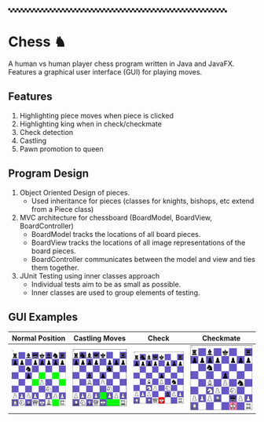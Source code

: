 🙿🙿🙿🙿🙿🙿🙿🙿🙿🙿🙿🙿🙿🙿🙿🙿🙿🙿🙿🙿🙿🙿🙿🙿🙿🙿🙿🙿🙿🙿🙿🙿🙿🙿🙿🙿🙿🙿🙿🙿🙿🙿🙿🙿🙿🙿🙿🙿🙿🙿🙿🙿🙿
# Chess ♞

A human vs human player chess program written in Java and JavaFX. Features a graphical user interface (GUI) for playing moves.

## Features
1. Highlighting piece moves when piece is clicked
2. Highlighting king when in check/checkmate
3. Check detection
4. Castling
5. Pawn promotion to queen

## Program Design
1. Object Oriented Design of pieces. 
    - Used inheritance for pieces (classes for knights, bishops, etc extend from a Piece class)
2. MVC architecture for chessboard (BoardModel, BoardView, BoardController)
    - BoardModel tracks the locations of all board pieces.
    - BoardView tracks the locations of all image representations of the board pieces.
    - BoardController communicates between the model and view and ties them together.
3. JUnit Testing using inner classes approach
    - Individual tests aim to be as small as possible.
    - Inner classes are used to group elements of testing.

## GUI Examples
| Normal Position | Castling Moves | Check | Checkmate |
| ------------- | ------------- | ------------- | ------------- |
| <img src="./images/gui_screenshot.PNG" alt="Normal Chess Position" width="250"/> | <img src="./images/gui_castling.PNG" alt="Castling" width="250"/> | <img src="./images/gui_check.PNG" alt="Check" width="250"/> | <img src="./images/gui_checkmate.PNG" alt="Checkmate" width="250"/> |
